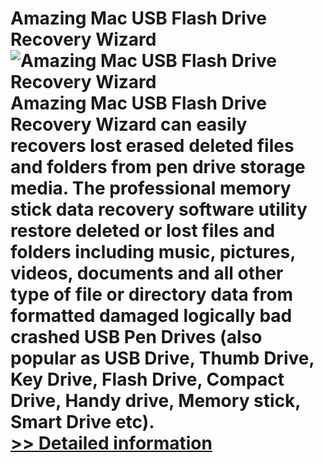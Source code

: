 # Amazing Mac USB Flash Drive Recovery Wizard<br />![Amazing Mac USB Flash Drive Recovery Wizard](https://mycommerce.akamaized.net/api/pimages/P300860081/BIG/300860081.PNG)<br />Amazing Mac USB Flash Drive Recovery Wizard can easily recovers lost erased deleted files and folders from pen drive storage media. The professional memory stick data recovery software utility restore deleted or lost files and folders including music, pictures, videos, documents and all other type of file or directory data from formatted damaged logically bad crashed USB Pen Drives (also popular as USB Drive, Thumb Drive, Key Drive, Flash Drive, Compact Drive, Handy drive, Memory stick, Smart Drive etc).<br />[>> Detailed information](https://secure.shareit.com/shareit/product.html?productid=300860081&affiliateid=200057808)